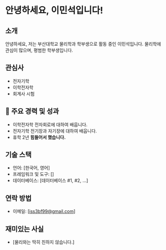 # 안녕하세요, 이민석입니다!

## 소개

안녕하세요, 저는 부산대학교 물리학과 학부생으로 활동 중인 이민석입니다. 물리학에 관심이 많으며, 평범한 학부생입니다.

## 관심사
- 전자기학
- 이학전자학
- 회계사 시험

## 🌟 주요 경력 및 성과
- 이학전자학
전자회로에 대하여 배웁니다.
- 전자기학
전기장과 자기장에 대하여 배웁니다.
- 휴학 2년
**힘들어서 했습니다.**

## 기술 스택
- 언어: [한국어, 영어]
- 프레임워크 및 도구: []
- 데이터베이스: [데이터베이스 #1, #2, ...]

## 연락 방법
- 이메일: [iss3bf99@gmail.com]

## 재미있는 사실
- [물리와는 딱히 친하지 않습니다.]

